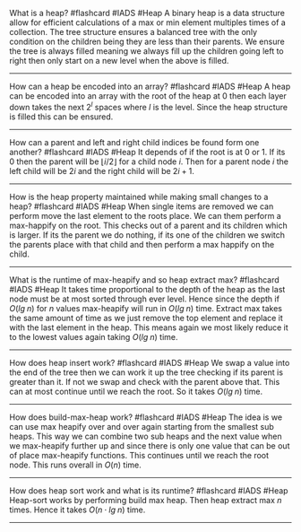 What is a heap? #flashcard #IADS #Heap
	A binary heap is a data structure allow for efficient calculations of a max or min element multiples times of a collection. The tree structure ensures a balanced tree with the only condition on the children being they are less than their parents. We ensure the tree is always filled meaning we always fill up the children going left to right then only start on a new level when the above is filled.

---
How can a heap be encoded into an array? #flashcard #IADS #Heap 
	A heap can be encoded into an array with the root of the heap at 0 then each layer down takes the next $2^l$ spaces where $l$ is the level. Since the heap structure is filled this can be ensured.

---
How can a parent and left and right child indices be found form one another? #flashcard #IADS #Heap 
	It depends of if the root is at 0 or 1. If its 0 then the parent will be $\lfloor i/2\rfloor$ for a child node $i$. Then for a parent node $i$ the left child will be $2i$ and the right child will be $2i+1$.

---
How is the heap property maintained while making small changes to a heap? #flashcard #IADS #Heap 
	When single items are removed we can perform move the last element to the roots place. We can them perform a max-happify on the root. This checks out of a parent and its children which is larger. If its the parent we do nothing, if its one of the children we switch the parents place with that child and then perform a max happify on the child.

---
What is the runtime of max-heapify and so heap extract max? #flashcard #IADS #Heap 
	It takes time proportional to the depth of the heap as the last node must be at most sorted through ever level. Hence since the depth if $O(lg\hspace{3pt}n)$ for $n$ values max-heapify will run in $O(lg\hspace{3pt}n)$ time. Extract max takes the same amount of time as we just remove the top element and replace it with the last element in the heap. This means again we most likely reduce it to the lowest values again taking $O(lg\hspace{3pt}n)$ time.

---
How does heap insert work? #flashcard #IADS #Heap 
	We swap a value into the end of the tree then we can work it up the tree checking if its parent is greater than it. If not we swap and check with the parent above that. This can at most continue until we reach the root. So it takes $O(lg\hspace{3pt}n)$ time.

---
How does build-max-heap work? #flashcard #IADS #Heap 
	The idea is we can use max heapify over and over again starting from the smallest sub heaps. This way we can combine two sub heaps and the next value when we max-heapify further up and since there is only one value that can be out of place max-heapify functions. This continues until we reach the root node. This runs overall in $O(n)$ time.

---
How does heap sort work and what is its runtime? #flashcard #IADS #Heap 
	Heap-sort works by performing build max heap. Then heap extract max $n$ times. Hence it takes $O(n\cdot lg\hspace{3pt}n)$ time.

---